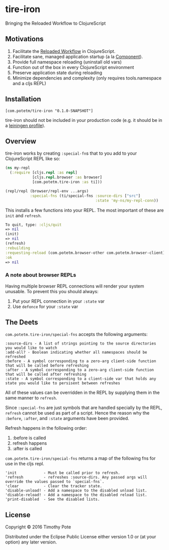 # tire-iron
Bringing the Reloaded Workflow to ClojureScript

## Motivations
1. Facilitate the [Reloaded Workflow](http://thinkrelevance.com/blog/2013/06/04/clojure-workflow-reloaded) in ClojureScript.
2. Facilitate sane, managed application startup (a la [Component](https://github.com/stuartsierra/component)).
3. Provide full namespace reloading (uninstall old vars)
4. Function out of the box in every ClojureScript environment
5. Preserve application state during reloading
6. Minimize dependencies and complexity (only requires tools.namespace and a cljs REPL)

## Installation
```
[com.potetm/tire-iron "0.1.0-SNAPSHOT"]
```

tire-iron should not be included in your production code (e.g.
it should be in a [leiningen profile](https://github.com/technomancy/leiningen/blob/master/doc/PROFILES.md)).

## Overview
tire-iron works by creating `:special-fn`s that to you add to
your ClojureScript REPL like so:

```clj
(ns my-repl
  (:require [cljs.repl :as repl]
            [cljs.repl.browser :as browser]
            [com.potetm.tire-iron :as ti]))

(repl/repl (browser/repl-env ...args)
           :special-fns (ti/special-fns :source-dirs ["src"]
                                        :state 'my-ns/my-repl-conn))
```

This installs a few functions into your REPL. The most important
of these are `init` and `refresh`.

```clj
To quit, type: :cljs/quit
=> nil
(init)
=> nil
(refresh)
:rebuilding
:requesting-reload (com.potetm.browser-other com.potetm.browser-client)
:ok
=> nil
```

### A note about browser REPLs
Having multiple browser REPL connections will render your system unusable.
To prevent this you should always:
1. Put your REPL connection in your `:state` var
2. Use `defonce` for your `:state` var

## The Deets
`com.potetm.tire-iron/special-fns` accepts the following arguments:

```
:source-dirs - A list of strings pointing to the source directories you would like to watch
:add-all? - Boolean indicating whether all namespaces should be refreshed
:before - A symbol corresponding to a zero-arg client-side function that will be called before refreshing
:after - A symbol corresponding to a zero-arg client-side function that will be called after refreshing
:state - A symbol corresponding to a client-side var that holds any state you would like to persisent between refreshes
```

All of these values can be overridden in the REPL by supplying them in
the same manner to `refresh`.

Since `:special-fns` are just symbols that are handled specially by the REPL,
`refresh` cannot be used as part of a script. Hence the reason why the `:before`, `:after`,
and `:state` arguments have been provided.

Refresh happens in the following order:
 1. :before is called
 2. refresh happens
 3. :after is called

`com.potetm.tire-iron/special-fns` returns a map of the following fns for use in the cljs repl.

```
'init            - Must be called prior to refresh.
'refresh         - refreshes :source-dirs. Any passed args will override the values passed to `special-fns`.
'clear           - Clear the tracker state.
'disable-unload! - Add a namespace to the disabled unload list.
'disable-reload! - Add a namespace to the disabled reload list.
'print-disabled  - See the disabled lists.
```

## License

Copyright © 2016 Timothy Pote

Distributed under the Eclipse Public License either version 1.0 or (at
your option) any later version.
